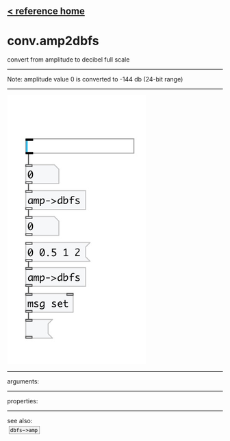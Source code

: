 [< reference home](index.html)
---

# conv.amp2dbfs


convert from amplitude to decibel full scale

---

Note: amplitude value 0 is converted to -144 db (24-bit range)
<br>


---


![example](examples/conv.amp2dbfs-example.jpg)

---
arguments:


---
properties:


---
see also:<br>
[![dbfs-&gt;amp](img/object_dbfs-&gt;amp.png)](dbfs->amp.html)
